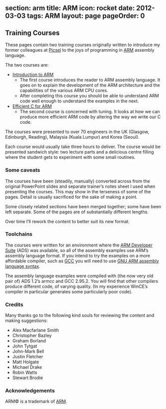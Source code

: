 section: arm
title: ARM
icon: rocket
date: 2012-03-03
tags: ARM
layout: page
pageOrder: 0
----

## Training Courses

These pages contain two training courses originally written to introduce my former colleagues at [Picsel](http://www.picsel.com/) to the joys of programming in [ARM](http://www.arm.com/) assembly language.

The two courses are:

* [Introduction to ARM](introduction-to-arm/index.html)
  * The first course introduces the reader to ARM assembly language. It goes on to explain the development of the ARM architecture and the capabilities of the various ARM CPU cores.
  * After completing this course you should be able to understand ARM code well enough to understand the examples in the next.
* [Efficient C for ARM](efficient-c-for-arm/index.html)
  * The second course is concerned with tuning. It looks at how we can produce more efficient ARM code by altering the way we write our C code.

The courses were presented to over 70 engineers in the UK (Glasgow, Edinburgh, Reading), Malaysia (Kuala Lumpur) and Korea (Seoul).

Each course would usually take three hours to deliver. The course would be presented sandwich style: two lecture parts and a delicious centre filling where the student gets to experiment with some small routines.

### Some caveats

The courses have been (steadily, manually) converted across from the original PowerPoint slides and separate trainer’s notes sheet I used when presenting the courses. This may show in the terseness of some of the pages. Detail is usually sacrificed for the sake of making a point.

Some closely related sections have been merged together; some have been left separate. Some of the pages are of substantially different lengths.

Over time I’ll rework the content to better suit its new format.

### Toolchains

The courses were written for an environment where the [ARM Developer Suite](http://www.keil.com/support/legacy.asp) (ADS) was available, so all of the assembly examples use ARM’s assembly language format. If you intend to try the examples on a more affordable compiler, such as [GCC](http://gcc.gnu.org/) you will need to use [GNU ARM assembly language syntax](http://microcross.com/GNU-ARM-Assy-Quick-Ref.pdf).

The assembly language examples were compiled with (the now very old pair of) ADS 1.2’s armcc and GCC 2.95.2. You will find that other compilers produce different code, of varying quality. (In my experience WinCE’s compiler in particular generates some particularly poor code).

### Credits

Many thanks go to the following kind souls for reviewing the content and making suggestions:

* Alex Macfarlane Smith
* Christopher Bazley
* Graham Borland
* John Tytgat
* John-Mark Bell
* Justin Fletcher
* Matt Holgate
* Michael Drake
* Robin Watts
* Stewart Brodie

### Acknowledgements

ARM© is a trademark of [ARM](http://www.arm.com/).
